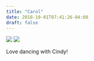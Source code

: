 ```yaml
---
title: "Carol"
date: 2018-10-01T07:41:26-04:00
draft: false
---
```


<img src="/photos/carol/one.jpg"/>

<img src="/photos/carol/two.jpg"/>

Love dancing with Cindy!
